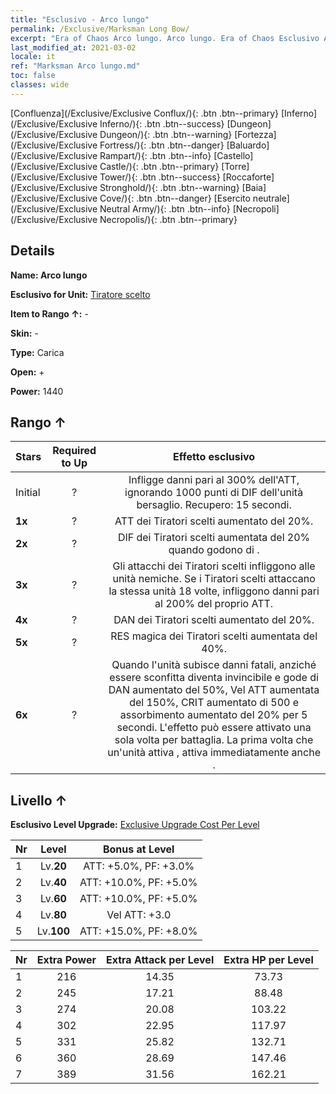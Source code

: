 ```yaml
---
title: "Esclusivo - Arco lungo"
permalink: /Exclusive/Marksman Long Bow/
excerpt: "Era of Chaos Arco lungo. Arco lungo. Era of Chaos Esclusivo Arco lungo. Tiratore scelto Esclusivo."
last_modified_at: 2021-03-02
locale: it
ref: "Marksman Arco lungo.md"
toc: false
classes: wide
---
```

 [Confluenza](/Exclusive/Exclusive Conflux/){: .btn .btn--primary} [Inferno](/Exclusive/Exclusive Inferno/){: .btn .btn--success} [Dungeon](/Exclusive/Exclusive Dungeon/){: .btn .btn--warning} [Fortezza](/Exclusive/Exclusive Fortress/){: .btn .btn--danger} [Baluardo](/Exclusive/Exclusive Rampart/){: .btn .btn--info} [Castello](/Exclusive/Exclusive Castle/){: .btn .btn--primary} [Torre](/Exclusive/Exclusive Tower/){: .btn .btn--success} [Roccaforte](/Exclusive/Exclusive Stronghold/){: .btn .btn--warning} [Baia](/Exclusive/Exclusive Cove/){: .btn .btn--danger} [Esercito neutrale](/Exclusive/Exclusive Neutral Army/){: .btn .btn--info} [Necropoli](/Exclusive/Exclusive Necropolis/){: .btn .btn--primary} 

## Details
 **Name: Arco lungo** 

 **Esclusivo for Unit:** [Tiratore scelto](/units/Marksman/) 

 **Item to Rango ↑:** -

 **Skin:** -

 **Type:** Carica

 **Open:** +

 **Power:** 1440

## Rango ↑

  |     Stars    |  Required to Up | Effetto esclusivo |
  |:-------------|:---------------:|:---------------:|
  |  Initial  | ? | <Freccia perforante> Infligge danni pari al 300% dell'ATT, ignorando 1000 punti di DIF dell'unità bersaglio. Recupero: 15 secondi. |
  | **1x** <i class="fas fa-star"/> | ? | ATT dei Tiratori scelti aumentato del 20%. |
  | **2x** <i class="fas fa-star"/> | ? | DIF dei Tiratori scelti aumentata del 20% quando godono di <Morale alto>. |
  | **3x** <i class="fas fa-star"/> | ? | Gli attacchi dei Tiratori scelti infliggono <Rappresaglia> alle unità nemiche. Se i Tiratori scelti attaccano la stessa unità 18 volte, infliggono danni pari al 200% del proprio ATT. |
  | **4x** <i class="fas fa-star"/> | ? | DAN dei Tiratori scelti aumentato del 20%. |
  | **5x** <i class="fas fa-star"/> | ? | RES magica dei Tiratori scelti aumentata del 40%. |
  | **6x** <i class="fas fa-star"/> | ? | <Giuramento fatale> Quando l'unità subisce danni fatali, anziché essere sconfitta diventa invincibile e gode di DAN aumentato del 50%, Vel ATT aumentata del 150%, CRIT aumentato di 500 e assorbimento aumentato del 20% per 5 secondi. L'effetto può essere attivato una sola volta per battaglia. La prima volta che un'unità attiva <Giuramento fatale>, attiva immediatamente anche <Freccia perforante>. |


## Livello ↑
 **Esclusivo Level Upgrade:** [Exclusive Upgrade Cost Per Level](/Exclusive/ExclusiveUpgradeCostPerLevel/)

  |  Nr  |   Level  | Bonus at Level |
  |:-----|:--------:|:--------------:|
  | 1 | Lv.**20** | ATT: +5.0%, PF: +3.0% |
  | 2 | Lv.**40** | ATT: +10.0%, PF: +5.0% |
  | 3 | Lv.**60** | ATT: +10.0%, PF: +5.0% |
  | 4 | Lv.**80** | Vel ATT: +3.0 |
  | 5 | Lv.**100** | ATT: +15.0%, PF: +8.0% |


  |  Nr  |  Extra Power | Extra Attack per Level | Extra HP per Level |
  |:-----|:--------:|:--------:|:--------:|
  | 1 | 216 | 14.35 | 73.73 |
  | 2 | 245 | 17.21 | 88.48 |
  | 3 | 274 | 20.08 | 103.22 |
  | 4 | 302 | 22.95 | 117.97 |
  | 5 | 331 | 25.82 | 132.71 |
  | 6 | 360 | 28.69 | 147.46 |
  | 7 | 389 | 31.56 | 162.21 |


